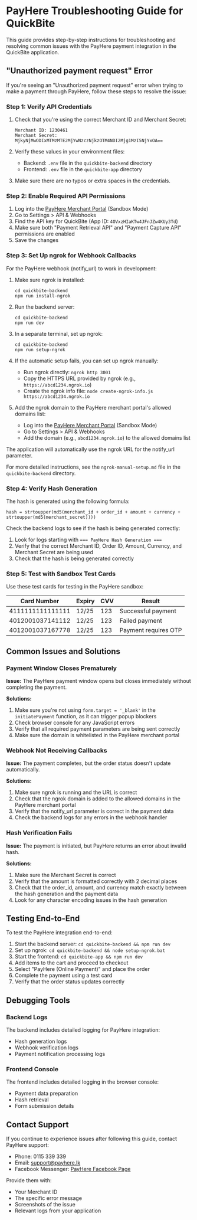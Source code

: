 # PayHere Troubleshooting Guide for QuickBite

This guide provides step-by-step instructions for troubleshooting and resolving common issues with the PayHere payment integration in the QuickBite application.

## "Unauthorized payment request" Error

If you're seeing an "Unauthorized payment request" error when trying to make a payment through PayHere, follow these steps to resolve the issue:

### Step 1: Verify API Credentials

1. Check that you're using the correct Merchant ID and Merchant Secret:
   ```
   Merchant ID: 1230461
   Merchant Secret: MjkyNjMwODIxMTMzMTE2MjYwNzczNjkzOTM4NDI2Mjg1MzI5NjYxOA==
   ```

2. Verify these values in your environment files:
   - Backend: `.env` file in the `quickbite-backend` directory
   - Frontend: `.env` file in the `quickbite-app` directory

3. Make sure there are no typos or extra spaces in the credentials.

### Step 2: Enable Required API Permissions

1. Log into the [PayHere Merchant Portal](https://sandbox.payhere.lk/merchant/login) (Sandbox Mode)
2. Go to Settings > API & Webhooks
3. Find the API key for QuickBite (App ID: `4OVxzHIaKTw4JFnJZw4KUy3Td`)
4. Make sure both "Payment Retrieval API" and "Payment Capture API" permissions are enabled
5. Save the changes

### Step 3: Set Up ngrok for Webhook Callbacks

For the PayHere webhook (notify_url) to work in development:

1. Make sure ngrok is installed:
   ```
   cd quickbite-backend
   npm run install-ngrok
   ```

2. Run the backend server:
   ```
   cd quickbite-backend
   npm run dev
   ```

3. In a separate terminal, set up ngrok:
   ```
   cd quickbite-backend
   npm run setup-ngrok
   ```

4. If the automatic setup fails, you can set up ngrok manually:
   - Run ngrok directly: `ngrok http 3001`
   - Copy the HTTPS URL provided by ngrok (e.g., `https://abcd1234.ngrok.io`)
   - Create the ngrok info file: `node create-ngrok-info.js https://abcd1234.ngrok.io`

5. Add the ngrok domain to the PayHere merchant portal's allowed domains list:
   - Log into the [PayHere Merchant Portal](https://sandbox.payhere.lk/merchant/login) (Sandbox Mode)
   - Go to Settings > API & Webhooks
   - Add the domain (e.g., `abcd1234.ngrok.io`) to the allowed domains list

The application will automatically use the ngrok URL for the notify_url parameter.

For more detailed instructions, see the `ngrok-manual-setup.md` file in the `quickbite-backend` directory.

### Step 4: Verify Hash Generation

The hash is generated using the following formula:
```
hash = strtoupper(md5(merchant_id + order_id + amount + currency + strtoupper(md5(merchant_secret))))
```

Check the backend logs to see if the hash is being generated correctly:
1. Look for logs starting with `=== PayHere Hash Generation ===`
2. Verify that the correct Merchant ID, Order ID, Amount, Currency, and Merchant Secret are being used
3. Check that the hash is being generated correctly

### Step 5: Test with Sandbox Test Cards

Use these test cards for testing in the PayHere sandbox:

| Card Number       | Expiry | CVV | Result                |
|-------------------|--------|-----|------------------------|
| 4111111111111111  | 12/25  | 123 | Successful payment    |
| 4012001037141112  | 12/25  | 123 | Failed payment        |
| 4012001037167778  | 12/25  | 123 | Payment requires OTP  |

## Common Issues and Solutions

### Payment Window Closes Prematurely

**Issue:** The PayHere payment window opens but closes immediately without completing the payment.

**Solutions:**
1. Make sure you're not using `form.target = '_blank'` in the `initiatePayment` function, as it can trigger popup blockers
2. Check browser console for any JavaScript errors
3. Verify that all required payment parameters are being sent correctly
4. Make sure the domain is whitelisted in the PayHere merchant portal

### Webhook Not Receiving Callbacks

**Issue:** The payment completes, but the order status doesn't update automatically.

**Solutions:**
1. Make sure ngrok is running and the URL is correct
2. Check that the ngrok domain is added to the allowed domains in the PayHere merchant portal
3. Verify that the notify_url parameter is correct in the payment data
4. Check the backend logs for any errors in the webhook handler

### Hash Verification Fails

**Issue:** The payment is initiated, but PayHere returns an error about invalid hash.

**Solutions:**
1. Make sure the Merchant Secret is correct
2. Verify that the amount is formatted correctly with 2 decimal places
3. Check that the order_id, amount, and currency match exactly between the hash generation and the payment data
4. Look for any character encoding issues in the hash generation

## Testing End-to-End

To test the PayHere integration end-to-end:

1. Start the backend server: `cd quickbite-backend && npm run dev`
2. Set up ngrok: `cd quickbite-backend && node setup-ngrok.bat`
3. Start the frontend: `cd quickbite-app && npm run dev`
4. Add items to the cart and proceed to checkout
5. Select "PayHere (Online Payment)" and place the order
6. Complete the payment using a test card
7. Verify that the order status updates correctly

## Debugging Tools

### Backend Logs

The backend includes detailed logging for PayHere integration:
- Hash generation logs
- Webhook verification logs
- Payment notification processing logs

### Frontend Console

The frontend includes detailed logging in the browser console:
- Payment data preparation
- Hash retrieval
- Form submission details

## Contact Support

If you continue to experience issues after following this guide, contact PayHere support:
- Phone: 0115 339 339
- Email: support@payhere.lk
- Facebook Messenger: [PayHere Facebook Page](https://www.facebook.com/payhereOnline/)

Provide them with:
- Your Merchant ID
- The specific error message
- Screenshots of the issue
- Relevant logs from your application
